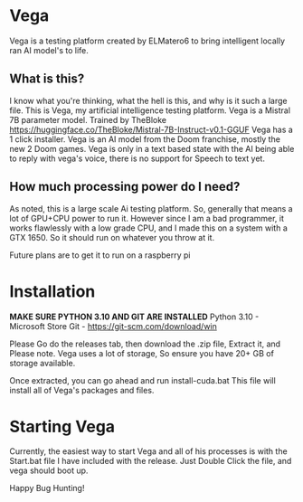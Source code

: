 # Vega
Vega is a testing platform created by ELMatero6 to bring intelligent locally ran AI model's to life.



## What is this?
  I know what you're thinking, what the hell is this, and why is it such a large file.
  This is Vega, my artificial intelligence testing platform.
  Vega is a Mistral 7B parameter model. Trained by TheBloke
  https://huggingface.co/TheBloke/Mistral-7B-Instruct-v0.1-GGUF
  Vega has a 1 click installer.
  Vega is an AI model from the Doom franchise, mostly the new 2 Doom games. Vega is only in a text based state with the AI being able to reply with vega's voice, there is no support for Speech to text yet.



## How much processing power do I need?
  As noted, this is a large scale Ai testing platform.
  So, generally that means a lot of GPU+CPU power to run it.
  However since I am a bad programmer, it works flawlessly with a low grade CPU, and I made this on a system with a GTX 1650.
  So it should run on whatever you throw at it.

  Future plans are to get it to run on a raspberry pi

# Installation
**MAKE SURE PYTHON 3.10 AND GIT ARE INSTALLED**
Python 3.10 - Microsoft Store
Git - https://git-scm.com/download/win


Please Go do the releases tab, then download the .zip file, Extract it, and Please note. Vega uses a lot of storage,
So ensure you have 20+ GB of storage available.

Once extracted, you can go ahead and run install-cuda.bat
This file will install all of Vega's packages and files.


# Starting Vega

Currently, the easiest way to start Vega and all of his processes is with the Start.bat file I have included with the release.
Just Double Click the file, and vega should boot up.


Happy Bug Hunting!
